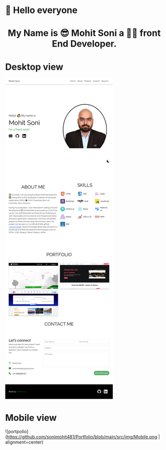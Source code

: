 # 👋 Hello everyone

<h1 align="center">My Name is 😎 Mohit Soni a 👨‍💻 front End Developer.</h1>

# Desktop view

![portpolio](https://github.com/sonimohit481/Portfolio/blob/main/src/img/Desktop.png)

# Mobile view

![portpolio](https://github.com/sonimohit481/Portfolio/blob/main/src/img/Mobile.png | alignment=center)
